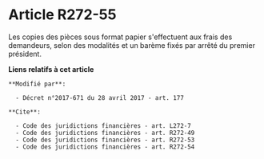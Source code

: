 # Article R272-55

Les copies des pièces sous format papier s'effectuent aux frais des demandeurs, selon des modalités et un barème fixés par
arrêté du premier président.

**Liens relatifs à cet article**

	**Modifié par**:

	  - Décret n°2017-671 du 28 avril 2017 - art. 177

	**Cite**:

	  - Code des juridictions financières - art. L272-7
	  - Code des juridictions financières - art. R272-49
	  - Code des juridictions financières - art. R272-53
	  - Code des juridictions financières - art. R272-54
